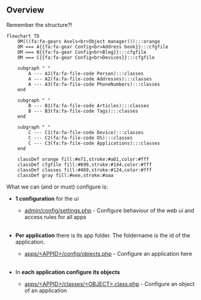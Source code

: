 ## Overview

Remember the structure?!

```mermaid
flowchart TD
    OM(((fa:fa-gears Axels<br>Object manager))):::orange
    OM === A{{fa:fa-gear Config<br>Address book}}:::cfgfile
    OM === B{{fa:fa-gear Config<br>Blog}}:::cfgfile
    OM === C{{fa:fa-gear Config<br>Devices}}:::cfgfile

    subgraph " "
        A --- A1(fa:fa-file-code Person):::classes
        A --- A2(fa:fa-file-code Addresses):::classes
        A --- A3(fa:fa-file-code PhoneNumbers):::classes
    end

    subgraph " "
        B --- B1(fa:fa-file-code Articles):::classes
        B --- B3(fa:fa-file-code Tags):::classes
    end

    subgraph " "
        C --- C1(fa:fa-file-code Device):::classes
        C --- C2(fa:fa-file-code OS):::classes
        C --- C3(fa:fa-file-code Applications):::classes
    end

    classDef orange fill:#e71,stroke:#a61,color:#fff
    classDef cfgfile fill:#699,stroke:#144,color:#fff
    classDef classes fill:#469,stroke:#124,color:#fff
    classDef gray fill:#eee,stroke:#aaa

```

What we can (and or must) configure is:

* **1 configuration** for the ui
    * [admin/config/settings.php](10_settings.php.md) - Configure behaviour of the web ui and access rules for all apps<br><br>
* **Per application** there is its app folder. The foldername is the id of the application.

    * [apps/\<APPID\>/config/objects.php](20_application_config.md) - Configure an application here<br><br>

* In **each application configure its objects**

    * [apps/\<APPID\>/classes/\<OBJECT\>.class.php](30_Objects/_index.md) - Configure an object of an application<br><br>